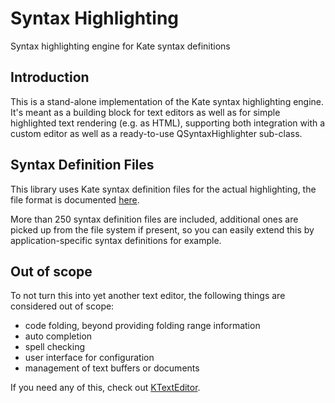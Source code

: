 # Syntax Highlighting

Syntax highlighting engine for Kate syntax definitions

## Introduction

This is a stand-alone implementation of the Kate syntax highlighting engine.
It's meant as a building block for text editors as well as for simple highlighted
text rendering (e.g. as HTML), supporting both integration with a custom editor
as well as a ready-to-use QSyntaxHighlighter sub-class.

## Syntax Definition Files

This library uses Kate syntax definition files for the actual highlighting,
the file format is documented [here](https://docs.kde.org/stable5/en/applications/katepart/highlight.html).

More than 250 syntax definition files are included, additional ones are
picked up from the file system if present, so you can easily extend this
by application-specific syntax definitions for example.

## Out of scope

To not turn this into yet another text editor, the following things are considered
out of scope:

* code folding, beyond providing folding range information
* auto completion
* spell checking
* user interface for configuration
* management of text buffers or documents

If you need any of this, check out [KTextEditor](https://api.kde.org/frameworks/ktexteditor/html/).
